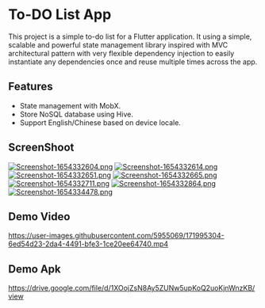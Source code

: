 # To-DO List App

This project is a simple to-do list for a Flutter application. It using a simple, scalable and powerful state management library inspired with MVC architectural pattern with very flexible dependency injection to easily instantiate any dependencies once and reuse multiple times across the app.

## Features

- State management with MobX.
- Store NoSQL database using Hive.
- Support English/Chinese based on device locale.

## ScreenShoot

[![Screenshot-1654332604.png](https://i.postimg.cc/T3mQQyVv/Screenshot-1654332604.png)](https://postimg.cc/Mn6ypp39)
[![Screenshot-1654332614.png](https://i.postimg.cc/8P7ZJXs5/Screenshot-1654332614.png)](https://postimg.cc/ykzm2Pm4)
[![Screenshot-1654332651.png](https://i.postimg.cc/DyRBqQbc/Screenshot-1654332651.png)](https://postimg.cc/rKC1Trjd)
[![Screenshot-1654332665.png](https://i.postimg.cc/GpCKfcK8/Screenshot-1654332665.png)](https://postimg.cc/Sngc2bwk)
[![Screenshot-1654332711.png](https://i.postimg.cc/RFCRMXjv/Screenshot-1654332711.png)](https://postimg.cc/Ffqcpgr6)
[![Screenshot-1654332864.png](https://i.postimg.cc/tgNkQLvr/Screenshot-1654332864.png)](https://postimg.cc/Y4jYQyHg)
[![Screenshot-1654334478.png](https://i.postimg.cc/rynhp2V3/Screenshot-1654334478.png)](https://postimg.cc/LhPky7Z3)

## Demo Video

https://user-images.githubusercontent.com/5955069/171995304-6ed54d23-2da4-4491-bfe3-1ce20ee64740.mp4


## Demo Apk

https://drive.google.com/file/d/1XOojZsN8Ay5ZUNw5upKoQ2uoKjnWnzKB/view
